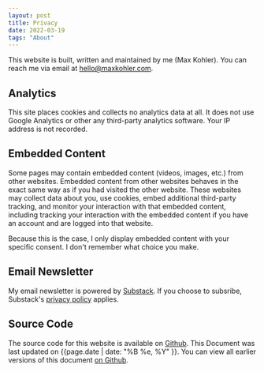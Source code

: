 ```yaml
---
layout: post
title: Privacy
date: 2022-03-19
tags: "About"
---
```


This website is built, written and maintained by me (Max Kohler). You can reach me via email at <a href="mailto:hello@maxkohler.com">hello@maxkohler.com</a>.

## Analytics

This site places cookies and collects no analytics data at all. It does not use Google Analytics or other any third-party analytics software. Your IP address is not recorded.

## Embedded Content

Some pages may contain embedded content (videos, images, etc.) from other websites. Embedded content from other websites behaves in the exact same way as if you had visited the other website. These websites may collect data about you, use cookies, embed additional third-party tracking, and monitor your interaction with that embedded content, including tracking your interaction with the embedded content if you have an account and are logged into that website.

Because this is the case, I only display embedded content with your specific consent. I don't remember what choice you make.

## Email Newsletter

My email newsletter is powered by [Substack](https://maxakohler.substack.com/). If you choose to subsribe, Substack's [privacy policy](https://substack.com/privacy) applies.

## Source Code

The source code for this website is available on [Github](https://github.com/awesomephant/blog). This Document was last updated on {{page.date | date: "%B %e, %Y" }}. You can view all earlier versions of this document [on Github](https://github.com/awesomephant/blog/commits/master/privacy.md).
